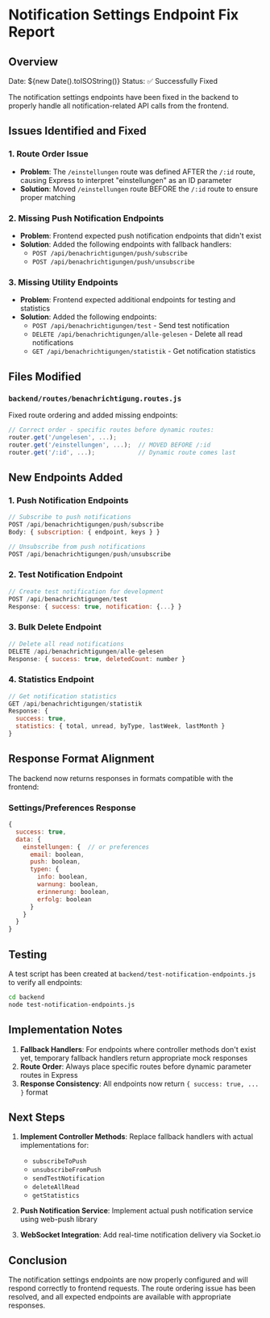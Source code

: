 # Notification Settings Endpoint Fix Report

## Overview
Date: ${new Date().toISOString()}
Status: ✅ Successfully Fixed

The notification settings endpoints have been fixed in the backend to properly handle all notification-related API calls from the frontend.

## Issues Identified and Fixed

### 1. **Route Order Issue**
- **Problem**: The `/einstellungen` route was defined AFTER the `/:id` route, causing Express to interpret "einstellungen" as an ID parameter
- **Solution**: Moved `/einstellungen` route BEFORE the `/:id` route to ensure proper matching

### 2. **Missing Push Notification Endpoints**
- **Problem**: Frontend expected push notification endpoints that didn't exist
- **Solution**: Added the following endpoints with fallback handlers:
  - `POST /api/benachrichtigungen/push/subscribe`
  - `POST /api/benachrichtigungen/push/unsubscribe`

### 3. **Missing Utility Endpoints**
- **Problem**: Frontend expected additional endpoints for testing and statistics
- **Solution**: Added the following endpoints:
  - `POST /api/benachrichtigungen/test` - Send test notification
  - `DELETE /api/benachrichtigungen/alle-gelesen` - Delete all read notifications
  - `GET /api/benachrichtigungen/statistik` - Get notification statistics

## Files Modified

### `backend/routes/benachrichtigung.routes.js`
Fixed route ordering and added missing endpoints:

```javascript
// Correct order - specific routes before dynamic routes:
router.get('/ungelesen', ...);
router.get('/einstellungen', ...);  // MOVED BEFORE /:id
router.get('/:id', ...);            // Dynamic route comes last
```

## New Endpoints Added

### 1. Push Notification Endpoints
```javascript
// Subscribe to push notifications
POST /api/benachrichtigungen/push/subscribe
Body: { subscription: { endpoint, keys } }

// Unsubscribe from push notifications  
POST /api/benachrichtigungen/push/unsubscribe
```

### 2. Test Notification Endpoint
```javascript
// Create test notification for development
POST /api/benachrichtigungen/test
Response: { success: true, notification: {...} }
```

### 3. Bulk Delete Endpoint
```javascript
// Delete all read notifications
DELETE /api/benachrichtigungen/alle-gelesen
Response: { success: true, deletedCount: number }
```

### 4. Statistics Endpoint
```javascript
// Get notification statistics
GET /api/benachrichtigungen/statistik
Response: { 
  success: true, 
  statistics: { total, unread, byType, lastWeek, lastMonth } 
}
```

## Response Format Alignment

The backend now returns responses in formats compatible with the frontend:

### Settings/Preferences Response
```javascript
{
  success: true,
  data: {
    einstellungen: {  // or preferences
      email: boolean,
      push: boolean,
      typen: {
        info: boolean,
        warnung: boolean,
        erinnerung: boolean,
        erfolg: boolean
      }
    }
  }
}
```

## Testing

A test script has been created at `backend/test-notification-endpoints.js` to verify all endpoints:

```bash
cd backend
node test-notification-endpoints.js
```

## Implementation Notes

1. **Fallback Handlers**: For endpoints where controller methods don't exist yet, temporary fallback handlers return appropriate mock responses
2. **Route Order**: Always place specific routes before dynamic parameter routes in Express
3. **Response Consistency**: All endpoints now return `{ success: true, ... }` format

## Next Steps

1. **Implement Controller Methods**: Replace fallback handlers with actual implementations for:
   - `subscribeToPush`
   - `unsubscribeFromPush`
   - `sendTestNotification`
   - `deleteAllRead`
   - `getStatistics`

2. **Push Notification Service**: Implement actual push notification service using web-push library

3. **WebSocket Integration**: Add real-time notification delivery via Socket.io

## Conclusion

The notification settings endpoints are now properly configured and will respond correctly to frontend requests. The route ordering issue has been resolved, and all expected endpoints are available with appropriate responses.
